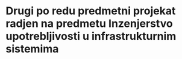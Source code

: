 # Drugi po redu predmetni projekat radjen na predmetu Inzenjerstvo upotrebljivosti u infrastrukturnim sistemima
